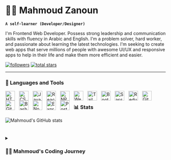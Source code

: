 # 🏄‍♂️ Mahmoud Zanoun

**`A self-learner (Developer/Designer)`**

I'm Frontend Web Developer. Possess strong leadership and communication skills with fluency in Arabic and English. I'm a problem solver, hard worker, and passionate about learning the latest technologies. I'm seeking to create web apps that serve millions of people with awesome UI/UX and responsive apps to help in their life and make them more efficient and easier.

   <p align="left"> 
      <a href="https://github.com/mahmoudzanoun13?tab=followers">
         <img alt="followers" title="Follow me on Github" src="https://custom-icon-badges.demolab.com/github/followers/mahmoudzanoun13?color=236ad3&labelColor=1155ba&style=for-the-badge&logo=person-add&label=Follow&logoColor=white"/></a>
      <a href="https://github.com/mahmoudzanoun13?tab=repositories&sort=stargazers">
         <img alt="total stars" title="Total stars on GitHub" src="https://custom-icon-badges.demolab.com/github/stars/mahmoudzanoun13?color=55960c&style=for-the-badge&labelColor=488207&logo=star"/></a>
   </p>

---

### 🧰 Languages and Tools

<img align="left" alt="HTML" width="30px" style="padding-right:10px;" src="https://cdn.jsdelivr.net/gh/devicons/devicon/icons/html5/html5-plain.svg" />
<img align="left" alt="CSS" width="30px" style="padding-right:10px;" src="https://cdn.jsdelivr.net/gh/devicons/devicon/icons/css3/css3-plain.svg" />
<img align="left" alt="JavaScript" width="30px" style="padding-right:10px;" src="https://cdn.jsdelivr.net/gh/devicons/devicon/icons/javascript/javascript-plain.svg" />
<img align="left" alt="React" width="30px" style="padding-right:10px;" src="https://cdn.jsdelivr.net/gh/devicons/devicon/icons/react/react-original.svg" />
<img align="left" alt="NPM" width="30px" style="padding-right:10px;" src="https://cdn.jsdelivr.net/gh/devicons/devicon/icons/npm/npm-original-wordmark.svg" />
<img align="left" alt="Webpack" width="30px" style="padding-right:10px;" src="https://cdn.jsdelivr.net/gh/devicons/devicon/icons/webpack/webpack-original.svg" />
<img align="left" alt="Tailwind css" width="30px" style="padding-right:10px;" src="https://cdn.jsdelivr.net/gh/devicons/devicon/icons/tailwindcss/tailwindcss-plain.svg" />
<img align="left" alt="Bootstrap" width="30px" style="padding-right:10px;" src="https://cdn.jsdelivr.net/gh/devicons/devicon/icons/bootstrap/bootstrap-original.svg" />
<img align="left" alt="Sass" width="30px" style="padding-right:10px;" src="https://cdn.jsdelivr.net/gh/devicons/devicon/icons/sass/sass-original.svg" />
<img align="left" alt="Redux" width="30px" style="padding-right:10px;" src="https://cdn.jsdelivr.net/gh/devicons/devicon/icons/redux/redux-original.svg" />
<img align="left" alt="Git" width="30px" style="padding-right:10px;" src="https://cdn.jsdelivr.net/gh/devicons/devicon/icons/git/git-original.svg" />
<img align="left" alt="GitHub" width="30px" style="padding-right:10px;" src="https://cdn.jsdelivr.net/gh/devicons/devicon/icons/github/github-original.svg" />
<img align="left" alt="Bash" width="30px" style="padding-right:10px;" src="https://cdn.jsdelivr.net/gh/devicons/devicon/icons/bash/bash-original.svg" />
<img align="left" alt="NodeJS" width="30px" style="padding-right:10px;" src="https://cdn.jsdelivr.net/gh/devicons/devicon/icons/nodejs/nodejs-original.svg" />
<img align="left" alt="ExpressJS" width="30px" style="padding-right:10px;" src="https://cdn.jsdelivr.net/gh/devicons/devicon/icons/express/express-original.svg" />
<img align="left" alt="PostgreSQL" width="30px" style="padding-right:10px;" src="https://cdn.jsdelivr.net/gh/devicons/devicon/icons/postgresql/postgresql-original.svg" />
<br />

### 📊 Stats

![Mahmoud's GitHub stats](https://github-readme-stats.vercel.app/api?username=mahmoudzanoun13&show_icons=true&theme=gruvbox)

<!-- ![GitHub Streak](https://streak-stats.demolab.com?user=mahmoudzanoun13&theme=gruvbox&border_radius=4.5) -->

#

<details>
 <summary><h3>👨‍💻 Mahmoud's Coding Journey</h3></summary>
   I started my coding journey as a computer science self-learner with a passion to learn everything I could about this programming world. This happened when I've taken a decision to not complete my education and get my traditional degree since the level, system of education and conditions were complicated in my country. I've taken a course called CS50 from Harvard University. At this course I've learned basics, concepts and fundamentals in addition to, several programming languages and lots of tools such as, C, Python3, Flask, Java, XML, Swift, SQLite3, Lua, HTML, CSS, JavaScript and principles of OOP...etc. So, I've made lots of projects in lots of fields using different technologies (Mobile Apps "Android and IOS", Games, Web) so, I have the whole picture. After this awesome beginning, I've learned C++ language and just focused on problem solving for a while. And finally when I felt that I have the logic and basics, I decided to specialize in web industry. Then I've taken another course called The Complete Web Developer from Zero To Mastery Academy (ZTM). I've learned both Frontend stuff and Backend stuff so, I've built several projects to grasp most of things in this amazing industry. After that, I asked lots of seniors about if I could be a Full-Stack Developer at this time or not and finally I've decided to specialize in the Frontend Web Development industry for now. Don't wait up, because I'm coming.
</details>

[website]: https://mahmoud-zanoun.vercel.app
